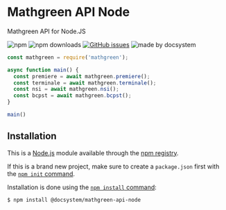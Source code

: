 # Mathgreen API Node

Mathgreen API for Node.JS

![npm](https://img.shields.io/npm/v/@docsystem/mathgreen-api-node) ![npm downloads](https://img.shields.io/npm/dt/@docsystem/mathgreen-api-node) [![GitHub issues](https://img.shields.io/github/issues/DocSystem/mathgreen-api-node)](https://github.com/DocSystem/mathgreen-api-node/issues) ![made by docsystem](https://img.shields.io/badge/Made%20by-DocSystem-blue)

```js
const mathgreen = require('mathgreen');

async function main() {
  const premiere = await mathgreen.premiere();
  const terminale = await mathgreen.terminale();
  const nsi = await mathgreen.nsi();
  const bcpst = await mathgreen.bcpst();
}

main()
```

## Installation

This is a [Node.js](https://nodejs.org/en/) module available through the [npm registry](https://www.npmjs.com/).

If this is a brand new project, make sure to create a ``package.json`` first with the [``npm init`` command](https://docs.npmjs.com/creating-a-package-json-file).

Installation is done using the [``npm install`` command](https://docs.npmjs.com/getting-started/installing-npm-packages-locally):

```
$ npm install @docsystem/mathgreen-api-node
```
